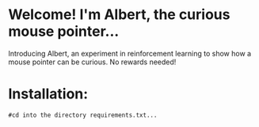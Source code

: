 # Welcome! I'm Albert, the curious mouse pointer...
Introducing Albert, an experiment in reinforcement learning to show how a mouse pointer can be curious. No rewards needed!

# Installation:
```
#cd into the directory requirements.txt...
```
